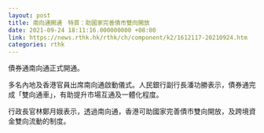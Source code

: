 ```yaml
---
layout: post
title: 南向通開通　特首：助國家完善債市雙向開放
date: 2021-09-24 18:11:16.000000000 +08:00
link: https://news.rthk.hk/rthk/ch/component/k2/1612117-20210924.htm
categories: rthk
---
```


債券通南向通正式開通。

多名內地及香港官員出席南向通啟動儀式。人民銀行副行長潘功勝表示，債券通完成「雙向通車」，有助提升市場互通及一體化程度。

行政長官林鄭月娥表示，透過南向通，香港可助國家完善債市雙向開放，及跨境資金雙向流動的制度。
